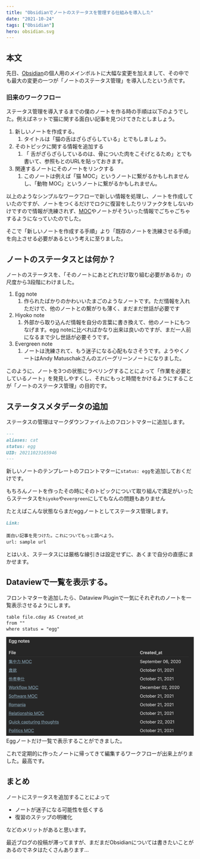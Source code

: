 ```yaml
---
title: "Obsidianでノートのステータスを管理する仕組みを導入した"
date: "2021-10-24"
tags: ["Obsidian"]
hero: obsidian.svg
---
```



## 本文
先日、[Obsidian](https://obsidian.md)の個人用のメインボルトに大幅な変更を加えまして、その中でも最大の変更の一つが「ノートのステータス管理」を導入したという点です。

### 旧来のワークフロー
ステータス管理を導入するまでの僕のノートを作る時の手順は以下のようでした。例えばネットで猫に関する面白い記事を見つけてきたとしましょう。


1. 新しいノートを作成する。
	1. タイトルは「猫の舌はざらざらしている」とでもしましょう。
2. そのトピックに関する情報を追加する
	1. 「 舌がざらざらしているのは、骨についた肉をこそげとるため」とでも書いて、参照もとのURLを貼っておきます。
3. 関連するノートにそのノートをリンクする
	1. このノートは例えば「猫 MOC」というノートに繋がるかもしれませんし、「動物 MOC」というノートに繋がるかもしれません。


以上のようなシンプルなワークフローで新しい情報を処理し、ノートを作成していたのですが、ノートをつくるだけでロクに復習をしたりリファクタをしないわけですので情報が洗練されず、[MOC](https://publish.obsidian.md/lyt-kit/Umami/MOCs+Overview)やノートがそういった情報でごちゃごちゃするようになっていたのでした。

そこで「新しいノートを作成する手順」より「既存のノートを洗練させる手順」を向上させる必要があるという考えに至りました。

## ノートのステータスとは何か？
ノートのステータスを、「そのノートにあとどれだけ取り組む必要があるか」の尺度から3段階にわけました。

1. Egg note
	1. 作られたばかりのかわいいたまごのようなノートです。ただ情報を入れただけで、他のノートとの繋がりも薄く、まだまだ世話が必要です
2. Hiyoko note
	1. 外部から取り込んだ情報を自分の言葉に書き換えて、他のノートにもつなげます。egg noteに比べればかなり出来は良いのですが、まだ一人前になるまで少し世話が必要そうです。
3. Evergreen note
	1. ノートは洗練されて、もう迷子になる心配もなさそうです。ようやくノートはAndy Matuschakさんのエバーグリーンノートになりました。

このように、ノートを3つの状態にラベリングすることによって「作業を必要としているノート」を発見しやすくし、それにもっと時間をかけるようにすることが「ノートのステータス管理」の目的です。

## ステータスメタデータの追加
ステータスの管理はマークダウンファイル上のフロントマターに追加します。
```yml:title=sample.md
---
aliases: cat
status: egg
UID: 20211023165946
---
```

新しいノートのテンプレートのフロントマターに`status: egg`を追加しておくだけです。

もちろんノートを作ったその時にそのトピックについて取り組んで満足がいったらステータスを`hiyoko`や`evergreen`にしてもなんの問題もありません

たとえばこんな状態ならまだeggノートとしてステータス管理します。

```md:title=sample.md
Link: 

面白い記事を見つけた。これについてもっと調べよう。
url: sample url
```

とはいえ、ステータスには厳格な線引きは設定せずに、あくまで自分の直感にまかせます。

## Dataviewで一覧を表示する。
フロントマターを追加したら、Dataview Pluginで一気にそれぞれのノートを一覧表示させるようにします。
```sql:title=dataview
table file.cday AS Created_at
from ""
where status = "egg"
```

![Egg notes](./20211024-obsidian-status-tracking-of-notes.png)
Eggノートだけ一覧で表示することができました。


これで定期的に作ったノートに帰ってきて編集するワークフローが出来上がりました。最高です。

## まとめ

ノートにステータスを追加することによって

- ノートが迷子になる可能性を低くする
- 復習のステップの明確化

などのメリットがあると思います。

最近ブログの投稿が滞ってますが、まだまだObsidianについては書きたいことがあるのでネタはたくさんあります…
